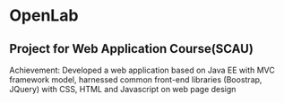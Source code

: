 # OpenLab
## Project for Web Application Course(SCAU) 
Achievement: Developed a web application based on Java EE with MVC framework model, harnessed common front-end libraries (Boostrap, JQuery) with CSS, HTML and Javascript on web page design
